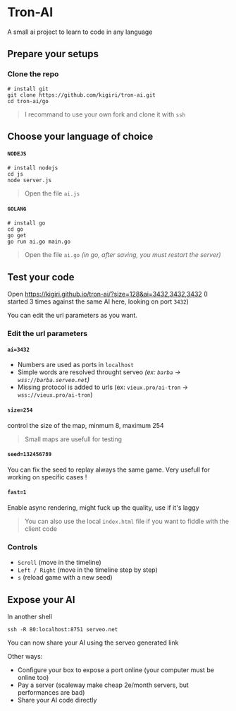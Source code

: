 # Tron-AI
A small ai project to learn to code in any language

## Prepare your setups

### Clone the repo
```shell
# install git
git clone https://github.com/kigiri/tron-ai.git
cd tron-ai/go
```
> I recommand to use your own fork and clone it with `ssh`

## Choose your language of choice

#### `NODEJS`
```shell
# install nodejs
cd js
node server.js
```

> Open the file `ai.js`


#### `GOLANG`
```shell
# install go
cd go
go get
go run ai.go main.go
```

> Open the file `ai.go` *(in go, after saving, you must restart the server)*

## Test your code

Open https://kigiri.github.io/tron-ai/?size=128&ai=3432,3432,3432 (I started 3 times against the same AI here, looking on port `3432`)

You can edit the url parameters as you want.

### Edit the url parameters
#### `ai=3432`
- Numbers are used as ports in `localhost`
- Simple words are resolved throught serveo *(ex: `barba` -> `wss://barba.serveo.net`)*
- Missing protocol is added to urls (ex: `vieux.pro/ai-tron` -> `wss://vieux.pro/ai-tron`)

#### `size=254`
control the size of the map, minmum 8, maximum 254

> Small maps are usefull for testing

#### `seed=132456789`
You can fix the seed to replay always the same game.
Very usefull for working on specific cases !

#### `fast=1`
Enable async rendering, might fuck up the quality, use if it's laggy

> You can also use the local `index.html` file if you want to fiddle with the client code

### Controls
- `Scroll` (move in the timeline)
- `Left / Right` (move in the timeline step by step)
- `s` (reload game with a new seed)

## Expose your AI
In another shell
```shell
ssh -R 80:localhost:8751 serveo.net
```
You can now share your AI using the serveo generated link

Other ways:
- Configure your box to expose a port online (your computer must be online too)
- Pay a server (scaleway make cheap 2e/month servers, but performances are bad)
- Share your AI code directly